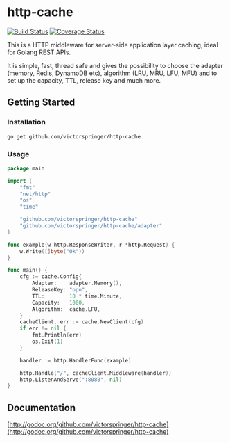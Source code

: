 # http-cache
[![Build Status](https://travis-ci.org/victorspringer/http-cache.svg?branch=master)](https://travis-ci.org/victorspringer/http-cache) [![Coverage Status](https://coveralls.io/repos/victorspringer/http-cache/badge.svg)](https://coveralls.io/r/victorspringer/http-cache)

This is a HTTP middleware for server-side application layer caching, ideal for Golang REST APIs.

It is simple, fast, thread safe and gives the possibility to choose the adapter (memory, Redis, DynamoDB etc), algorithm (LRU, MRU, LFU, MFU) and to set up the capacity, TTL, release key and much more.

## Getting Started

### Installation
`go get github.com/victorspringer/http-cache`

### Usage
```go
package main

import (
    "fmt"
    "net/http"
    "os"
    "time"

    "github.com/victorspringer/http-cache"
    "github.com/victorspringer/http-cache/adapter"
)

func example(w http.ResponseWriter, r *http.Request) {
    w.Write([]byte("Ok"))
}

func main() {
    cfg := cache.Config{
        Adapter:    adapter.Memory(),
        ReleaseKey: "opn",
        TTL:        10 * time.Minute,
        Capacity:   1000,
        Algorithm:  cache.LFU,
    }
    cacheClient, err := cache.NewClient(cfg)
    if err != nil {
        fmt.Println(err)
        os.Exit(1)
    }

    handler := http.HandlerFunc(example)

    http.Handle("/", cacheClient.Middleware(handler))
    http.ListenAndServe(":8080", nil)
}
```

## Documentation
[http://godoc.org/github.com/victorspringer/http-cache](http://godoc.org/github.com/victorspringer/http-cache)